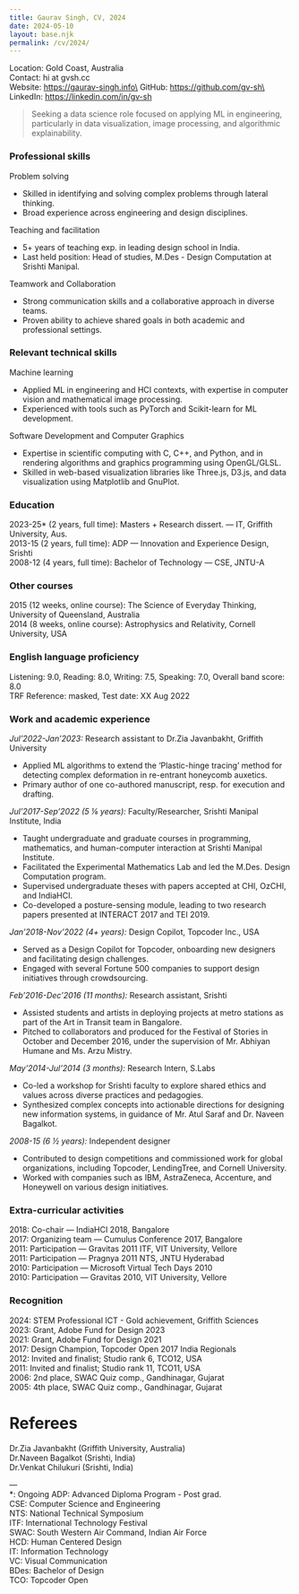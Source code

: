 ```yaml
---
title: Gaurav Singh, CV, 2024
date: 2024-05-10
layout: base.njk
permalink: /cv/2024/
---
```


Location: Gold Coast, Australia\
Contact: hi at gvsh.cc\
Website: https://gaurav-singh.info\
GitHub: https://github.com/gv-sh\
LinkedIn: https://linkedin.com/in/gv-sh

> Seeking a data science role focused on applying ML in engineering, particularly in data visualization, image processing, and algorithmic explainability.

### Professional skills

Problem solving
- Skilled in identifying and solving complex problems through lateral thinking.
- Broad experience across engineering and design disciplines.

Teaching and facilitation
- 5+ years of teaching exp. in leading design school in India.
- Last held position: Head of studies, M.Des - Design Computation at Srishti Manipal.

Teamwork and Collaboration
- Strong communication skills and a collaborative approach in diverse teams.
- Proven ability to achieve shared goals in both academic and professional settings.

### Relevant technical skills

Machine learning
- Applied ML in engineering and HCI contexts, with expertise in computer vision and mathematical image processing.
- Experienced with tools such as PyTorch and Scikit-learn for ML development.

Software Development and Computer Graphics
- Expertise in scientific computing with C, C++, and Python, and in rendering algorithms and graphics programming using OpenGL/GLSL.
- Skilled in web-based visualization libraries like Three.js, D3.js, and data visualization using Matplotlib and GnuPlot.

### Education
2023-25* (2 years, full time): Masters + Research dissert. — IT, Griffith University, Aus.\
2013-15 (2 years, full time): ADP — Innovation and Experience Design, Srishti\
2008-12 (4 years, full time): Bachelor of Technology — CSE, JNTU-A

### Other courses
2015 (12 weeks, online course): The Science of Everyday Thinking, University of Queensland, Australia\
2014 (8 weeks, online course): Astrophysics and Relativity, Cornell University, USA

### English language proficiency
Listening: 9.0, Reading: 8.0, Writing: 7.5, Speaking: 7.0, Overall band score: 8.0\
TRF Reference: masked, Test date: XX Aug 2022


### Work and academic experience

_Jul’2022-Jan’2023:_ Research assistant to Dr.Zia Javanbakht, Griffith University
- Applied ML algorithms to extend the ‘Plastic-hinge tracing’ method for detecting complex deformation in re-entrant honeycomb auxetics.
- Primary author of one co-authored manuscript, resp. for execution and drafting.

_Jul’2017-Sep’2022 (5 ⅙ years):_ Faculty/Researcher, Srishti Manipal Institute, India
- Taught undergraduate and graduate courses in programming, mathematics, and human-computer interaction at Srishti Manipal Institute.
- Facilitated the Experimental Mathematics Lab and led the M.Des. Design Computation program.
- Supervised undergraduate theses with papers accepted at CHI, OzCHI, and IndiaHCI.
- Co-developed a posture-sensing module, leading to two research papers presented at INTERACT 2017 and TEI 2019.

_Jan’2018-Nov’2022 (4+ years):_ Design Copilot, Topcoder Inc., USA
- Served as a Design Copilot for Topcoder, onboarding new designers and facilitating design challenges.
- Engaged with several Fortune 500 companies to support design initiatives through crowdsourcing.

_Feb’2016-Dec’2016 (11 months):_ Research assistant, Srishti
- Assisted students and artists in deploying projects at metro stations as part of the Art in Transit team in Bangalore.
- Pitched to collaborators and produced for the Festival of Stories in October and December 2016, under the supervision of Mr. Abhiyan Humane and Ms. Arzu Mistry.

_May’2014-Jul’2014 (3 months):_ Research Intern, S.Labs
- Co-led a workshop for Srishti faculty to explore shared ethics and values across diverse practices and pedagogies.
- Synthesized complex concepts into actionable directions for designing new information systems, in guidance of Mr. Atul Saraf and Dr. Naveen Bagalkot.

_2008-15 (6 ½ years):_ Independent designer
- Contributed to design competitions and commissioned work for global organizations, including Topcoder, LendingTree, and Cornell University.
- Worked with companies such as IBM, AstraZeneca, Accenture, and Honeywell on various design initiatives.

### Extra-curricular activities
2018: Co-chair — IndiaHCI 2018, Bangalore\
2017: Organizing team — Cumulus Conference 2017, Bangalore\
2011: Participation — Gravitas 2011 ITF, VIT University, Vellore\
2011: Participation — Pragnya 2011 NTS, JNTU Hyderabad\
2010: Participation — Microsoft Virtual Tech Days 2010\
2010: Participation — Gravitas 2010, VIT University, Vellore

### Recognition
2024: STEM Professional ICT - Gold achievement, Griffith Sciences\
2023: Grant, Adobe Fund for Design 2023\
2021: Grant, Adobe Fund for Design 2021\
2017: Design Champion, Topcoder Open 2017 India Regionals\
2012: Invited and finalist; Studio rank 6, TCO12, USA\
2011: Invited and finalist; Studio rank 11, TCO11, USA\
2006: 2nd place, SWAC Quiz comp., Gandhinagar, Gujarat\
2005: 4th place, SWAC Quiz comp., Gandhinagar, Gujarat

# Referees
Dr.Zia Javanbakht (Griffith University, Australia)\
Dr.Naveen Bagalkot (Srishti, India)\
Dr.Venkat Chilukuri (Srishti, India)

—\
*: Ongoing
ADP: Advanced Diploma Program - Post grad.\
CSE: Computer Science and Engineering\
NTS: National Technical Symposium\
ITF: International Technology Festival\
SWAC: South Western Air Command, Indian Air Force\
HCD: Human Centered Design\
IT: Information Technology\
VC: Visual Communication\
BDes: Bachelor of Design\
TCO: Topcoder Open
